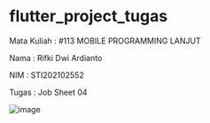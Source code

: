 # flutter_project_tugas

Mata Kuliah : #113 MOBILE PROGRAMMING LANJUT

Nama   : Rifki Dwi Ardianto

NIM    : STI202102552

Tugas  : Job Sheet 04

![image](https://github.com/rifkidardianto/Jobsheet4_Rifki_DA_STI202102552/assets/165438349/d2782bb0-cae8-4eb7-a381-165410d887ff)
